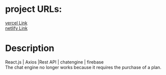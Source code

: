# project URLs:
[vercel Link](https://message-app-psi.vercel.app/) <br>
[netlify Link](https://patgram.netlify.app/)

# Description
<p align="left">
  React.js | Axios |Rest API | chatengine | firebase<br>
  The chat engine no longer works because it requires the purchase of a plan.
</p>
